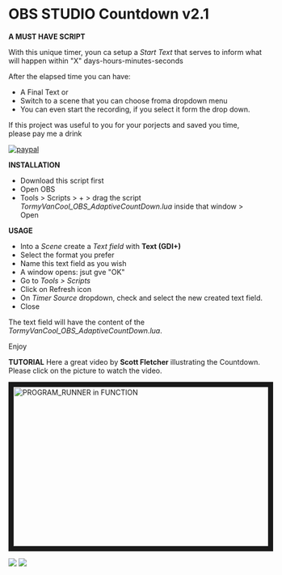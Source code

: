 # OBS STUDIO Countdown v2.1

**A MUST HAVE SCRIPT**

With this unique timer, youn ca setup a *Start Text* that serves to inform what will happen within  "X" days-hours-minutes-seconds

After the elapsed time you can have:
- A Final Text or
- Switch to a scene that you can choose froma dropdown menu
- You can even start the recording, if you select it form the drop down.


If this project was useful to you for your porjects and saved you time, please pay me a drink

[![paypal](https://www.paypalobjects.com/en_US/i/btn/btn_donateCC_LG.gif)](https://www.paypal.com/donate?hosted_button_id=LZ6LLD2B7PGG2)

**INSTALLATION**
- Download this script first
- Open OBS
- Tools > Scripts > + > drag the script *TormyVanCool_OBS_AdaptiveCountDown.lua* inside that window > Open


**USAGE**
- Into a *Scene* create a *Text field* with **Text (GDI+)**
- Select the format you prefer
- Name this text field as you wish
- A window opens: jsut gve "OK"
- Go to *Tools > Scripts*
- Click on Refresh icon
- On *Timer Source* dropdown, check and select the new created text field.
- Close

The text field will have the content of the *TormyVanCool_OBS_AdaptiveCountDown.lua*.


Enjoy

**TUTORIAL**
Here a great video by **Scott Fletcher** illustrating the Countdown. Please click on the picture to watch the video.

<a href="http://www.youtube.com/watch?feature=player_embedded&v=nlUixyGWU9w
" target="_blank"><img src="http://img.youtube.com/vi/nlUixyGWU9w/maxresdefault.jpg" 
alt="PROGRAM_RUNNER in FUNCTION" width="560" height="315" border="10" /></a>


![](OBS_Counter_2.1.gif)
![](OBS_Countdown.gif)



